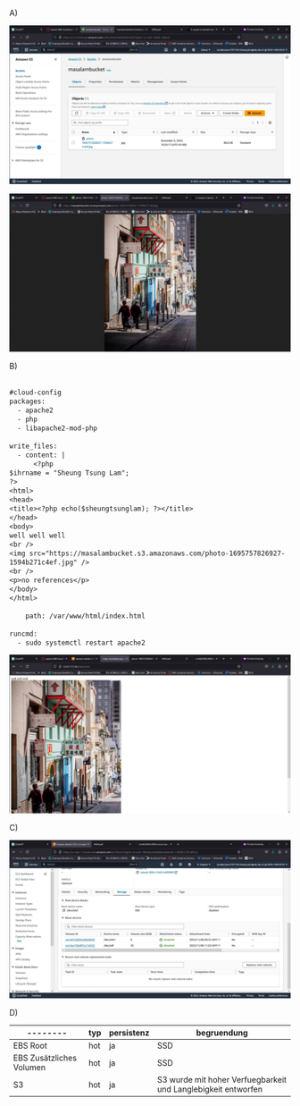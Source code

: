 A)

![bucket objects](bucketobjects.JPG)

![bucket image](bucketimage.JPG)

B)

```

#cloud-config
packages:
  - apache2
  - php
  - libapache2-mod-php

write_files:
  - content: |
      <?php
$ihrname = "Sheung Tsung Lam";
?>
<html>
<head>
<title><?php echo($sheungtsunglam); ?></title>
</head>
<body>
well well well
<br />
<img src="https://masalambucket.s3.amazonaws.com/photo-1695757826927-1594b271c4ef.jpg" /> 
<br />
<p>no references</p>
</body>
</html>

    path: /var/www/html/index.html

runcmd:
  - sudo systemctl restart apache2

```

![html page](htmlpage.JPG)

C)

![volume list](instancevolumes.JPG)

D)

| -------- | typ | persistenz | begruendung |
| -------- | -------- | -------- | -------- |
| EBS Root | hot | ja | SSD |
| EBS Zusätzliches Volumen | hot  | ja | SSD |
| S3 | hot | ja | S3 wurde mit hoher Verfuegbarkeit und Langlebigkeit entworfen |



